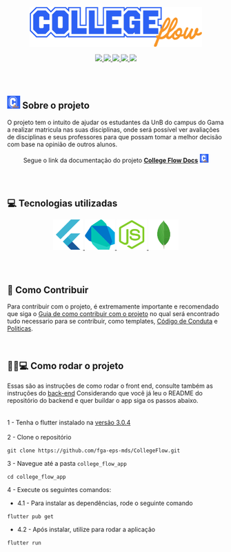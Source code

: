 <p align="center">  <img alt="College Flow" src=".github/images/college-flow-logo-blue.png" width="400px"></p>

<p align="center">
<!--     <a href="https://app.travis-ci.com/github/fga-eps-mds/2022-1-PokeRanking" alt="Status da build" >
        <img src="https://app.travis-ci.com/fga-eps-mds/2022-1-PokeRanking.svg?branch=main" />
    </a>
     -->
    <a href="http://isitmaintained.com/project/fga-eps-mds/CollegeFlow" alt="Porcentagem de issues abertas" >
        <img src="http://isitmaintained.com/badge/open/fga-eps-mds/CollegeFlow.svg" />
    </a>
    <a href="http://isitmaintained.com/project/fga-eps-mds/CollegeFlow" alt="Tempo médio para fechar uma issue" >
        <img src="http://isitmaintained.com/badge/resolution/fga-eps-mds/CollegeFlow.svg" />
    </a>
    <a href="https://codeclimate.com/github/fga-eps-mds/CollegeFlow/test_coverage" alt="Cobertura de testes" >
        <img src="https://api.codeclimate.com/v1/badges/fc1622134752d483b441/test_coverage" />
    </a>
     <a href="https://codeclimate.com/github/fga-eps-mds/CollegeFlow/maintainability" alt="Manutenibilidade" >
        <img src="https://api.codeclimate.com/v1/badges/fc1622134752d483b441/maintainability" />
    </a>
    <a href="https://opensource.org/licenses/MIT" alt="Licença: GPL v3" >
        <img src="https://img.shields.io/badge/License-MIT-blue.svg" />
    </a>
</p>
<br>
<br>

## <img src=".github/images/logo-college-flow-background.png" width="30" height="30" /> Sobre o projeto

O projeto tem o intuito de ajudar os estudantes da UnB do campus do Gama a realizar matricula nas suas disciplinas, onde será possível ver avaliações de disciplinas e seus professores para que possam tomar a melhor decisão com base na opinião de outros alunos.

<p align="center">
Segue o link da documentação do projeto
    <a href="https://fga-eps-mds.github.io/CollegeFlow/"><strong>College Flow Docs</strong></a> <img src=".github/images/logo-college-flow-background.png" width="20" height="20" />
</p>
<br>
<br>

## 💻 Tecnologias utilizadas

<p align="center">
    <a href="https://flutter.dev/" alt="Flutter" >
        <img width="70" height="70" src="https://github.com/devicons/devicon/blob/master/icons/flutter/flutter-original.svg" />
    </a>
    <a href="https://dart.dev/" alt="Dart" >
        <img width="70" height="70" src="https://github.com/devicons/devicon/blob/master/icons/dart/dart-original.svg" />
    </a>
    <a href="https://nodejs.org/en/" alt="NodeJs" >
        <img width="70" height="70" src="https://github.com/devicons/devicon/blob/master/icons/nodejs/nodejs-original.svg" />
    </a>
    <a href="https://www.mongodb.com/pt-br" alt="MongoDb" >
        <img width="70" height="70" src="https://github.com/devicons/devicon/blob/master/icons/mongodb/mongodb-original.svg" />
    </a>
</p>
<br>
<br>

## 📜 Como Contribuir

Para contribuir com o projeto, é extremamente importante e recomendado que siga o [Guia de como contribuir com o projeto](https://fga-eps-mds.github.io/CollegeFlow/#/contributing) no qual será encontrado tudo necessario para se contribuir, como templates, [Código de Conduta](https://fga-eps-mds.github.io/CollegeFlow/#/code_of_conduct) e [Politicas](https://fga-eps-mds.github.io/CollegeFlow/#/policies).  
<br>
<br>

## 🧑‍💼💻 Como rodar o projeto

Essas são as instruções de como rodar o front end, consulte também as instruções do [back-end](https://github.com/fga-eps-mds/CollegeFlow-Backend)
Considerando que você já leu o README do repositório do backend e quer buildar o app siga os passos abaixo.
<br>
<br>
<br>
1 - Tenha o flutter instalado na [versão 3.0.4](https://docs.flutter.dev/development/tools/sdk/releases)
<br>
<br>
2 - Clone o repositório

```
git clone https://github.com/fga-eps-mds/CollegeFlow.git
```

3 - Navegue até a pasta `college_flow_app`

```
cd college_flow_app
```

4 - Execute os seguintes comandos:

- 4.1 - Para instalar as dependências, rode o seguinte comando

```
flutter pub get
```

- 4.2 - Após instalar, utilize para rodar a aplicação

```
flutter run
```
